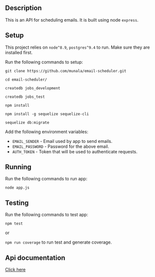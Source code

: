 ## Description
This is an API for scheduling emails. It is built using node `express`.

## Setup
This project relies on `node^8.9`, `postgres^9.4` to run. Make sure they are installed first.

Run the following commands to setup:

  `git clone https://github.com/munala/email-scheduler.git`

  `cd email-scheduler/`

  `createdb jobs_development`

  `createdb jobs_test`

  `npm install`

  `npm install -g sequelize sequelize-cli`

  `sequelize db:migrate`

Add the following environment variables:
  - `EMAIL_SENDER` - Email used by app to send emails.
  - `EMAIL_PASSWORD` - Password for the above email.
  - `AUTH_TOKEN` - Token that will be used to authenticate requests.

## Running
Run the following commands to run app:

  `node app.js`

## Testing
Run the following commands to test app:

  `npm test`

  or

  `npm run coverage` to run test and generate coverage.


## Api documentation
[Click here][58286272]

  [58286272]: https://github.com/munala/email-scheduler/blob/master/docs/endpoints.md "Api Documentaion"
